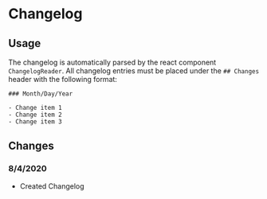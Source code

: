# Changelog

## Usage

The changelog is automatically parsed by the react component `ChangelogReader`.
All changelog entries must be placed under the `## Changes` header with the following format:

```
### Month/Day/Year

- Change item 1
- Change item 2
- Change item 3

```

## Changes

### 8/4/2020

- Created Changelog

